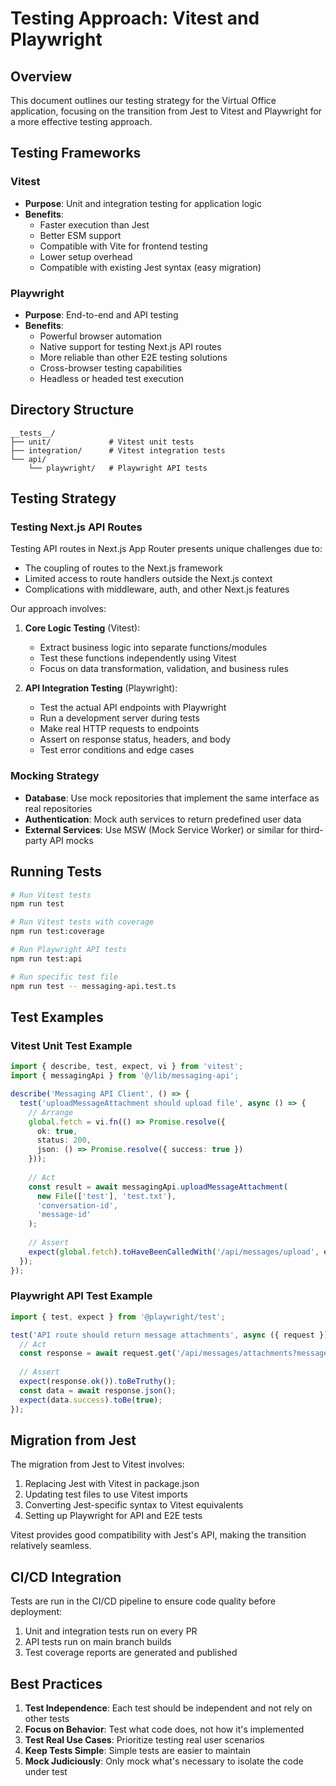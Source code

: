 # Testing Approach: Vitest and Playwright

## Overview

This document outlines our testing strategy for the Virtual Office application, focusing on the transition from Jest to Vitest and Playwright for a more effective testing approach.

## Testing Frameworks

### Vitest
- **Purpose**: Unit and integration testing for application logic
- **Benefits**:
  - Faster execution than Jest
  - Better ESM support
  - Compatible with Vite for frontend testing
  - Lower setup overhead
  - Compatible with existing Jest syntax (easy migration)

### Playwright
- **Purpose**: End-to-end and API testing
- **Benefits**:
  - Powerful browser automation
  - Native support for testing Next.js API routes
  - More reliable than other E2E testing solutions
  - Cross-browser testing capabilities
  - Headless or headed test execution

## Directory Structure

```
__tests__/
├── unit/             # Vitest unit tests
├── integration/      # Vitest integration tests
└── api/
    └── playwright/   # Playwright API tests
```

## Testing Strategy

### Testing Next.js API Routes

Testing API routes in Next.js App Router presents unique challenges due to:
- The coupling of routes to the Next.js framework
- Limited access to route handlers outside the Next.js context
- Complications with middleware, auth, and other Next.js features

Our approach involves:

1. **Core Logic Testing** (Vitest):
   - Extract business logic into separate functions/modules
   - Test these functions independently using Vitest
   - Focus on data transformation, validation, and business rules

2. **API Integration Testing** (Playwright):
   - Test the actual API endpoints with Playwright
   - Run a development server during tests
   - Make real HTTP requests to endpoints
   - Assert on response status, headers, and body
   - Test error conditions and edge cases

### Mocking Strategy

- **Database**: Use mock repositories that implement the same interface as real repositories
- **Authentication**: Mock auth services to return predefined user data
- **External Services**: Use MSW (Mock Service Worker) or similar for third-party API mocks

## Running Tests

```bash
# Run Vitest tests
npm run test

# Run Vitest tests with coverage
npm run test:coverage

# Run Playwright API tests
npm run test:api

# Run specific test file
npm run test -- messaging-api.test.ts
```

## Test Examples

### Vitest Unit Test Example

```typescript
import { describe, test, expect, vi } from 'vitest';
import { messagingApi } from '@/lib/messaging-api';

describe('Messaging API Client', () => {
  test('uploadMessageAttachment should upload file', async () => {
    // Arrange
    global.fetch = vi.fn(() => Promise.resolve({
      ok: true,
      status: 200,
      json: () => Promise.resolve({ success: true })
    }));
    
    // Act
    const result = await messagingApi.uploadMessageAttachment(
      new File(['test'], 'test.txt'), 
      'conversation-id', 
      'message-id'
    );
    
    // Assert
    expect(global.fetch).toHaveBeenCalledWith('/api/messages/upload', expect.any(Object));
  });
});
```

### Playwright API Test Example

```typescript
import { test, expect } from '@playwright/test';

test('API route should return message attachments', async ({ request }) => {
  // Act
  const response = await request.get('/api/messages/attachments?messageId=message-123');
  
  // Assert
  expect(response.ok()).toBeTruthy();
  const data = await response.json();
  expect(data.success).toBe(true);
});
```

## Migration from Jest

The migration from Jest to Vitest involves:

1. Replacing Jest with Vitest in package.json
2. Updating test files to use Vitest imports
3. Converting Jest-specific syntax to Vitest equivalents
4. Setting up Playwright for API and E2E tests

Vitest provides good compatibility with Jest's API, making the transition relatively seamless.

## CI/CD Integration

Tests are run in the CI/CD pipeline to ensure code quality before deployment:

1. Unit and integration tests run on every PR
2. API tests run on main branch builds
3. Test coverage reports are generated and published

## Best Practices

1. **Test Independence**: Each test should be independent and not rely on other tests
2. **Focus on Behavior**: Test what code does, not how it's implemented
3. **Test Real Use Cases**: Prioritize testing real user scenarios
4. **Keep Tests Simple**: Simple tests are easier to maintain
5. **Mock Judiciously**: Only mock what's necessary to isolate the code under test
